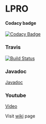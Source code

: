 # LPRO

#### Codacy badge
[![Codacy Badge](https://api.codacy.com/project/badge/Grade/302d03a607634c34a38245388234abdb)](https://www.codacy.com?utm_source=github.com&amp;utm_medium=referral&amp;utm_content=rntcruz23/LPRO&amp;utm_campaign=Badge_Grade)

### Travis
[![Build Status](https://travis-ci.com/rntcruz23/LPRO.svg?token=VymBesuwp4p7qziuLL5L&branch=master)](https://travis-ci.com/rntcruz23/LPRO)

### Javadoc
[Javadoc](https://paginas.fe.up.pt/~up201405867/lpro/doc/)

### Youtube
[Video](https://youtu.be/_-qpPAE1zSM)

 Visit [wiki](https://github.com/rntcruz23/LPRO/wiki) page
